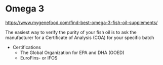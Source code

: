 # Omega 3

https://www.mygenefood.com/find-best-omega-3-fish-oil-supplements/

The easiest way to verify the purity of your fish oil is to ask the manufacturer for a Certificate of Analysis (COA) for your specific batch

- Certifications
  - The Global Organization for EPA and DHA (GOED)
  - EuroFins- or IFOS
